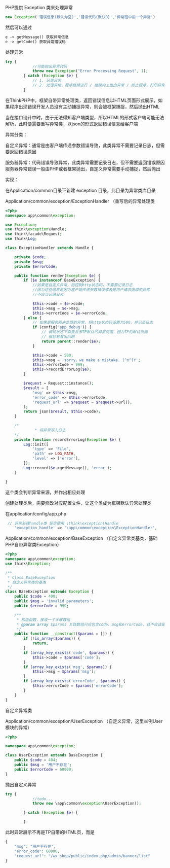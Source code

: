 PHP提供 Exception 类来处理异常
```php
new Exception('错误信息(默认为空)','错误代码(默认0)','异常链中前一个异常')
```
然后可以通过
```php
e -> getMessage() 获取异常信息
e -> getCode() 获取异常错误码
```
处理异常
```php
try {
            //可能抛出异常代码
            throw new Exception("Error Processing Request", 1);    
        } catch (Exception $e) {
            // 1. 记录日志
            // 2. 处理异常，程序继续进行 / 继续向上抛出异常 / 终止程序，打印异常错误
        }
```
在ThinkPHP中，框架自带异常处理类，返回错误信息以HTML页面形式展示，如果程序出现错误开发人员没有主动捕捉异常，则会被框架捕捉，然后抛出HTML

当在接口设计中时，由于无法得知客户端类型，所以HTML的形式客户端可能无法解析，此时便需要重写异常类，以json的形式返回错误信息给客户端

异常分类：

自定义异常：通常是由客户端传递参数错误导致，此类异常不需要记录日志，但需要返回错误原因

服务器异常：代码错误导致异常，此类异常需要记录日志，但不需要返回错误原因
服务器异常错误一般由PHP或者框架抛出，自定义异常需要手动捕捉，然后抛出

实现：

在Application/common目录下新建 exception 目录，此目录为异常类库目录

Application/common/exception/ExceptionHandler （重写后的异常处理类

```php
<?php
namespace app\common\exception;

use Exception;
use think\exception\Handle;
use think\facade\Request;
use think\Log;

class ExceptionHandler extends Handle {

    private $code;
    private $msg;
    private $errorCode;

    public function render(Exception $e) {
        if ($e instanceof BaseException) {
            //如果是自定义异常，则控制http状态码，不需要记录日志
            //因为这些通常是因为客户端传递参数错误或者是用户请求造成的异常
            //不应当记录日志

            $this->code = $e->code;
            $this->msg = $e->msg;
            $this->errorCode = $e->errorCode;
        } else {
            // 如果是服务器未处理的异常，将http状态码设置为500，并记录日志
            if (config('app_debug')) {
                // 调试状态下需要显示TP默认的异常页面，因为TP的默认页面
                // 很容易看出问题
                return parent::render($e);
            }

            $this->code = 500;
            $this->msg = 'sorry，we make a mistake. (^o^)Y';
            $this->errorCode = 999;
            $this->recordErrorLog($e);
        }

        $request = Request::instance();
        $result = [
            'msg' => $this->msg,
            'error_code' => $this->errorCode,
            'request_url' => $request = $request->url(),
        ];
        return json($result, $this->code);
    }

    /*
             * 将异常写入日志
    */
    private function recordErrorLog(Exception $e) {
        Log::init([
            'type' => 'File',
            'path' => LOG_PATH,
            'level' => ['error'],
        ]);
        Log::record($e->getMessage(), 'error');
    }

}
```
这个类会判断异常来源，并作出相应处理

创建处理类后，需要修改对应配置文件，让这个类成为框架默认异常处理类

在application/config/app.php
```php
 // 异常处理handle类 留空使用 \think\exception\Handle
    'exception_handle' => '\app\common\exception\ExceptionHandler',
```
Application/common/exception/BaseException （自定义异常类基类，基础PHP自带异常类Exception）
```php
<?php
namespace app\common\exception;
use think\Exception;

/**
 * Class BaseException
 * 自定义异常类的基类
 */
class BaseException extends Exception {
    public $code = 400;
    public $msg = 'invalid parameters';
    public $errorCode = 999;

    /**
     * 构造函数，接收一个关联数组
     * @param array $params 关联数组只应包含code、msg和errorCode，且不应该是空值
     */
    public function __construct($params = []) {
        if (!is_array($params)) {
            return;
        }
        if (array_key_exists('code', $params)) {
            $this->code = $params['code'];
        }
        if (array_key_exists('msg', $params)) {
            $this->msg = $params['msg'];
        }
        if (array_key_exists('errorCode', $params)) {
            $this->errorCode = $params['errorCode'];
        }
    }
}
```
自定义异常类

Application/common/exception/UserException （自定义异常，这里举例User模块的异常）
```php
<?php

namespace app\common\exception;

class UserException extends BaseException {
    public $code = 404;
    public $msg = '用户不存在';
    public $errorCode = 60000;
}
```
抛出自定义异常
```php
try {
            //todo...
            throw new \app\common\exception\UserException();

        } catch (Exception $e) {

        }
```
此时异常展示不再是TP自带的HTML页，而是
```php
{
    "msg": "用户不存在",
    "error_code": 60000,
    "request_url": "/wx_shop/public/index.php/admin/banner/list"
}
```

























